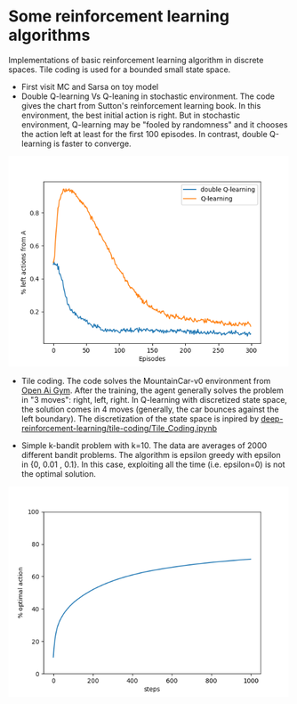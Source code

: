 # Some reinforcement learning algorithms

Implementations of basic reinforcement learning algorithm in discrete spaces. Tile coding is used for a bounded small state space.

* First visit MC and Sarsa on toy model
* Double Q-learning Vs Q-leaning in stochastic environment. The code gives the chart from Sutton's reinforcement learning book. In this environment, the best initial action is right. But in stochastic environment, Q-learning may be "fooled by randomness" and it chooses the action left at least for the first 100 episodes. In contrast, double Q-learning is faster to converge.

![maximum_bias](maximum_bias.png)
* Tile coding. The code solves the MountainCar-v0 environment from [Open Ai Gym](https://gym.openai.com/). After the training, the agent generally solves the problem in "3 moves": right, left, right. In Q-learning with discretized state space, the solution comes in 4 moves (generally, the car bounces against the left boundary). The discretization of the state space is inpired by [
        deep-reinforcement-learning/tile-coding/Tile_Coding.ipynb
      ](https://github.com/udacity/deep-reinforcement-learning/blob/master/tile-coding/Tile_Coding.ipynb)

* Simple k-bandit problem with k=10. The data are averages of 2000 different bandit problems. The algorithm is epsilon greedy with epsilon in {0, 0.01 , 0.1}. In this case, exploiting all the time (i.e. epsilon=0) is not the optimal solution.

![bandit problem](bandit_percentage_optimal_actions.png)
